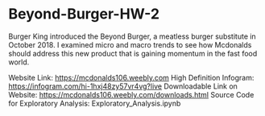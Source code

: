 # Beyond-Burger-HW-2
Burger King introduced the Beyond Burger, a meatless burger substitute in October 2018. I examined micro and macro trends to see how Mcdonalds should address this new product that is gaining momentum in the fast food world. 

Website Link: https://mcdonalds106.weebly.com
High Definition Infogram: https://infogram.com/hi-1hxj48zy57vr4vg?live
Downloadable Link on Website: https://mcdonalds106.weebly.com/downloads.html
Source Code for Exploratory Analysis: Exploratory_Analysis.ipynb
